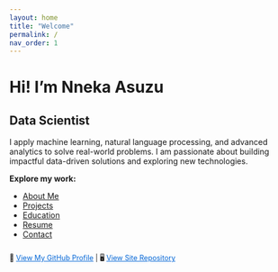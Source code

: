 ```yaml
---
layout: home
title: "Welcome"
permalink: /
nav_order: 1
---
```


# Hi! I’m **Nneka Asuzu**
## Data Scientist 

I apply machine learning, natural language processing, and advanced analytics to solve real-world problems. I am passionate about building impactful data-driven solutions and exploring new technologies.

**Explore my work:**

- [About Me](/about/)
- [Projects](/projects/)
- [Education](/education/)
- [Resume](/resume/)
- [Contact](/contact/)

<p style="margin-top: 2em; font-size: 0.9em;">
🔗 <a href="https://github.com/NnekaAsuzu" target="_blank" style="color: #0366d6;">View My GitHub Profile</a> | 
🖥️ <a href="https://github.com/NnekaAsuzu/nnekaasuzu.github.io" target="_blank" style="color: #0366d6;">View Site Repository</a>
</p>
